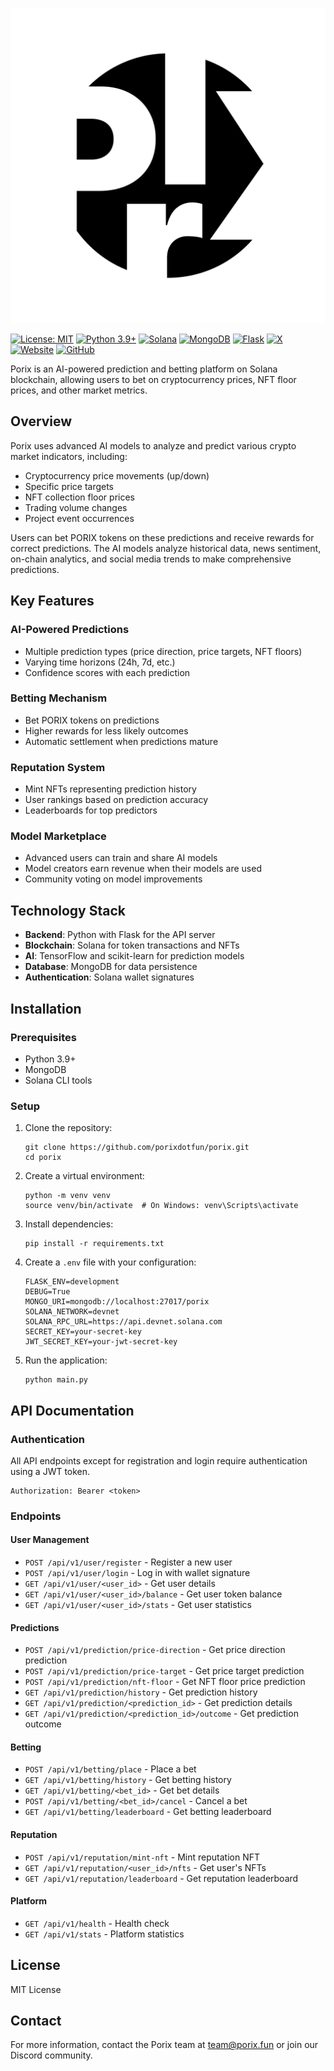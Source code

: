 ![Porix Logo](/porix.png)

[![License: MIT](https://img.shields.io/badge/License-MIT-yellow.svg)](https://opensource.org/licenses/MIT)
[![Python 3.9+](https://img.shields.io/badge/python-3.9+-blue.svg)](https://www.python.org/downloads/)
[![Solana](https://img.shields.io/badge/Solana-Compatible-9945FF.svg)](https://solana.com/)
[![MongoDB](https://img.shields.io/badge/MongoDB-4EA94B?logo=mongodb&logoColor=white)](https://www.mongodb.com/)
[![Flask](https://img.shields.io/badge/Flask-000000?logo=flask&logoColor=white)](https://flask.palletsprojects.com/)
[![X](https://img.shields.io/badge/X-000000?logo=x&logoColor=white)](https://twitter.com/porixdotfun)
[![Website](https://img.shields.io/badge/Website-FF7139?logo=firefox-browser&logoColor=white)](https://porix.fun)
[![GitHub](https://img.shields.io/badge/GitHub-181717?logo=github&logoColor=white)](https://github.com/porixdotfun)

Porix is an AI-powered prediction and betting platform on Solana blockchain, allowing users to bet on cryptocurrency prices, NFT floor prices, and other market metrics.

## Overview

Porix uses advanced AI models to analyze and predict various crypto market indicators, including:

- Cryptocurrency price movements (up/down)
- Specific price targets
- NFT collection floor prices
- Trading volume changes
- Project event occurrences

Users can bet PORIX tokens on these predictions and receive rewards for correct predictions. The AI models analyze historical data, news sentiment, on-chain analytics, and social media trends to make comprehensive predictions.

## Key Features

### AI-Powered Predictions
- Multiple prediction types (price direction, price targets, NFT floors)
- Varying time horizons (24h, 7d, etc.)
- Confidence scores with each prediction

### Betting Mechanism
- Bet PORIX tokens on predictions
- Higher rewards for less likely outcomes
- Automatic settlement when predictions mature

### Reputation System
- Mint NFTs representing prediction history
- User rankings based on prediction accuracy
- Leaderboards for top predictors

### Model Marketplace
- Advanced users can train and share AI models
- Model creators earn revenue when their models are used
- Community voting on model improvements

## Technology Stack

- **Backend**: Python with Flask for the API server
- **Blockchain**: Solana for token transactions and NFTs
- **AI**: TensorFlow and scikit-learn for prediction models
- **Database**: MongoDB for data persistence
- **Authentication**: Solana wallet signatures

## Installation

### Prerequisites

- Python 3.9+
- MongoDB
- Solana CLI tools

### Setup

1. Clone the repository:
   ```
   git clone https://github.com/porixdotfun/porix.git
   cd porix
   ```

2. Create a virtual environment:
   ```
   python -m venv venv
   source venv/bin/activate  # On Windows: venv\Scripts\activate
   ```

3. Install dependencies:
   ```
   pip install -r requirements.txt
   ```

4. Create a `.env` file with your configuration:
   ```
   FLASK_ENV=development
   DEBUG=True
   MONGO_URI=mongodb://localhost:27017/porix
   SOLANA_NETWORK=devnet
   SOLANA_RPC_URL=https://api.devnet.solana.com
   SECRET_KEY=your-secret-key
   JWT_SECRET_KEY=your-jwt-secret-key
   ```

5. Run the application:
   ```
   python main.py
   ```

## API Documentation

### Authentication

All API endpoints except for registration and login require authentication using a JWT token.

```
Authorization: Bearer <token>
```

### Endpoints

#### User Management
- `POST /api/v1/user/register` - Register a new user
- `POST /api/v1/user/login` - Log in with wallet signature
- `GET /api/v1/user/<user_id>` - Get user details
- `GET /api/v1/user/<user_id>/balance` - Get user token balance
- `GET /api/v1/user/<user_id>/stats` - Get user statistics

#### Predictions
- `POST /api/v1/prediction/price-direction` - Get price direction prediction
- `POST /api/v1/prediction/price-target` - Get price target prediction
- `POST /api/v1/prediction/nft-floor` - Get NFT floor price prediction
- `GET /api/v1/prediction/history` - Get prediction history
- `GET /api/v1/prediction/<prediction_id>` - Get prediction details
- `GET /api/v1/prediction/<prediction_id>/outcome` - Get prediction outcome

#### Betting
- `POST /api/v1/betting/place` - Place a bet
- `GET /api/v1/betting/history` - Get betting history
- `GET /api/v1/betting/<bet_id>` - Get bet details
- `POST /api/v1/betting/<bet_id>/cancel` - Cancel a bet
- `GET /api/v1/betting/leaderboard` - Get betting leaderboard

#### Reputation
- `POST /api/v1/reputation/mint-nft` - Mint reputation NFT
- `GET /api/v1/reputation/<user_id>/nfts` - Get user's NFTs
- `GET /api/v1/reputation/leaderboard` - Get reputation leaderboard

#### Platform
- `GET /api/v1/health` - Health check
- `GET /api/v1/stats` - Platform statistics

## License

MIT License

## Contact

For more information, contact the Porix team at team@porix.fun or join our Discord community.